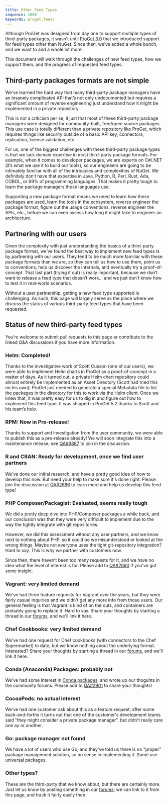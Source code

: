 ```yaml
---
title: Other Feed Types
sequence: 1000
keywords: proget,feeds
---
```

Although ProGet was designed from day one to support multiple types of third-party packages, it wasn’t until [ProGet 3.0](https://inedo.com/products/roadmap/proget) that we introduced support for feed types other than NuGet. Since then, we’ve added a whole bunch, and we want to add a whole lot more.

This document will walk through the challenges of new feed types, how we support them, and the progress of requested feed types.

## Third-party packages formats are not simple

We’ve learned the hard way that many third-party package managers have an insanely complicated API that’s not only undocumented but requires a significant amount of reverse engineering just understand how it might be implemented in a private repository. 

This is not a criticism per se, it just that most of these third-party package managers were designed for community-built, free/open source packages. This use case is totally different than a private repository like ProGet, which requires things like security outside of a basic API key, connectors, replication, license validation, etc.

For us, one of the biggest challenges with these third-party package types is that we lack domain expertise in most third-party package formats. For example, when it comes to developer packages, we are experts on C#/.NET (it’s what we use it to build our tools), so our engineers are going to be intimately familiar with all of the intricacies and complexities of NuGet. We definitely don’t have that expertise in Java, Python, R, Perl, Rust, Ada, COBOL, or 99% of programming languages. That makes it pretty tough to learn the package managers those languages use.

Supporting a new package format means we need to learn how these packages are used, learn the tools in the ecosystem, reverse engineer the package format, figure out the usage conventions, reverse engineer the APIs, etc., before we can even assess how long it might take to engineer an architecture. 


## Partnering with our users

Given the complexity with just understanding the basics of a third-party package format, we’ve found the best way to implement new feed types is by partnering with our users. They tend to be much more familiar with these package formats than we are, so they can tell us how to use them, point us to conventions, help us discover the internals, and eventually try a proof-of-concept.  That last part (trying it out) is really important, because we don’t want to release a feed type that doesn’t work… and we just don’t know how to test it in real-world scenarios. 

Without a user partnership, getting a new feed type supported is challenging. As such, this page will largely serve as the place where we discuss the status of various third-party feed types that have been requested. 


## Status of new third-party feed types

You’re welcome to submit pull requests to this page or contribute to the linked Q&A discussions if you have more information.

### Helm: Completed!

Thanks to the investigative work of Scott Cusson (one of our users), we were able to implement Helm charts in ProGet as a proof-of-concept in a matter of days. As it turned out, a private Helm chart repository could almost entirely be implemented as an Asset Directory (Scott had tried this on his own); ProGet just needed to generate a special Metadata file to list the packages in the directory for this to work via the Helm client. Once we knew that, it was pretty easy for us to dig in and figure out how to implement this feed type. It was shipped in ProGet 5.2 thanks to Scott and his team’s help.


### RPM: Now in Pre-release!

Thanks to support and investigation from the user community, we were able to publish this as a pre-release already! We will soon integrate this into a maintenance release; see [QA#9887](https://inedo.com/support/questions/4045) to join in the discussion.

### R and CRAN: Ready for development, once we find user partners

We've done our initial research, and have a pretty good idea of how to develop this now. But need your help to make sure it's done right. Please join the discussion at [QA#2686](https://forums.inedo.com/topic/2686/support-for-r-and-cran) to learn more and help us develop this feed type!


### PHP Composer/Packagist: Evaluated, seems really tough

We did a pretty deep dive into PHP/Composer packages a while back, and our conclusion was that they were very difficult to implement due to the way the tightly integrate with git repositories. 

However, we did this assessment without any user partners, and we know next to nothing about PHP, so it could be we misunderstood or looked at the wrong things. Maybe not everyone uses the tight git-repository integration? Hard to say. This is why we partner with customers now.

Since then, there haven’t been too many requests for it, and we have no idea what the level of interest is for. Please add to [QA#2690](https://inedo.com/support/questions/2690) if you've got some insight.

### Vagrant: very limited demand 

We've had three feature requests for Vagrant over the years, but they were fairly  casual inquiries and we didn't get any more info from those users. Our general feeling is that Vagrant is kind of on the outs, and containers are probably going to replace it. Hard to say. Share your thoughts by starting a thread in our [forums](https://forums.inedo.com/), and we'll link it here.

### Chef Cookbooks: very limited demand 

We've had one request for Chef cookbooks (with connectors to the Chef Supermarket) to date, but we know nothing about the underlying format. Interested? Share your thoughts by starting a thread in our [forums](https://forums.inedo.com/), and we'll link it here.

### Conda (Anaconda) Packages: probably not

We've had some interest in [Conda packages](https://docs.conda.io/en/latest/), and wrote up our thoguhts in the community forums.  Please add to [QA#2901](https://forums.inedo.com/topic/2901) to share your thoughts!


### CocoaPods: no actual interest

We've had one customer ask about this as a feature request; after some back-and-forths it turns out that one of the customer's development teams said "they might consider a private package manager", but didn't really care one ay or another. 

### Go: package manager not found

We have a lot of users who use Go, and they've told us there is no "proper" package management solution, so no sense in implementing it. Some use universal packages. 

### Other types?

These are the third-party that we know about, but there are certainly more. Just let us know by posting something in our [forums](https://forums.inedo.com/); we can link to it from this page, and track it fairly easily then. 

